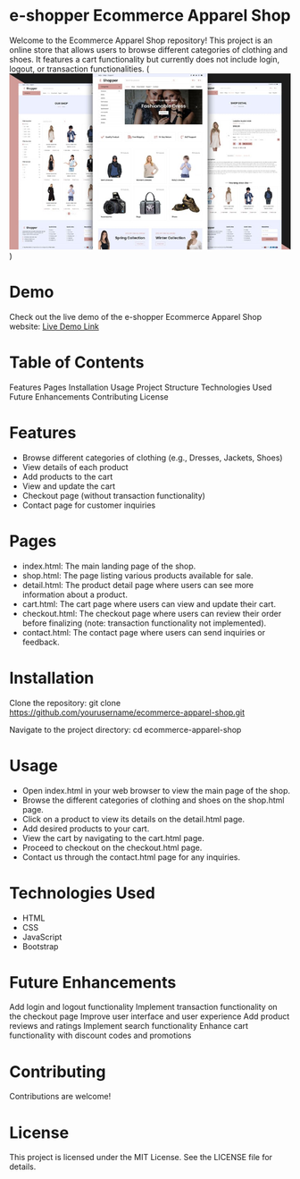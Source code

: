 # e-shopper Ecommerce Apparel Shop
 Welcome to the Ecommerce Apparel Shop repository! 
 This project is an online store that allows users to browse different categories of clothing and shoes. 
 It features a cart functionality but currently does not include login, logout, or transaction functionalities.
 (![Project Logo](picture.jpg))

 # Demo
Check out the live demo of the e-shopper Ecommerce Apparel Shop website: [Live Demo Link](https://hadiqaaziz.github.io/e-shopper-Ecommerce-Apparel-Shop/)


# Table of Contents
Features
Pages
Installation
Usage
Project Structure
Technologies Used
Future Enhancements
Contributing
License
# Features
- Browse different categories of clothing (e.g., Dresses, Jackets, Shoes)
- View details of each product
- Add products to the cart
- View and update the cart
- Checkout page (without transaction functionality)
- Contact page for customer inquiries
# Pages
- index.html: The main landing page of the shop.
- shop.html: The page listing various products available for sale.
- detail.html: The product detail page where users can see more information about a product.
- cart.html: The cart page where users can view and update their cart.
- checkout.html: The checkout page where users can review their order before finalizing (note: transaction functionality not implemented).
- contact.html: The contact page where users can send inquiries or feedback.
# Installation
Clone the repository:
git clone https://github.com/yourusername/ecommerce-apparel-shop.git

Navigate to the project directory:
cd ecommerce-apparel-shop

# Usage
- Open index.html in your web browser to view the main page of the shop.
- Browse the different categories of clothing and shoes on the shop.html page.
- Click on a product to view its details on the detail.html page.
- Add desired products to your cart.
- View the cart by navigating to the cart.html page.
- Proceed to checkout on the checkout.html page.
- Contact us through the contact.html page for any inquiries.

# Technologies Used
- HTML
- CSS
- JavaScript
- Bootstrap
  
# Future Enhancements
Add login and logout functionality
Implement transaction functionality on the checkout page
Improve user interface and user experience
Add product reviews and ratings
Implement search functionality
Enhance cart functionality with discount codes and promotions

# Contributing
Contributions are welcome! 

# License
This project is licensed under the MIT License. See the LICENSE file for details.
